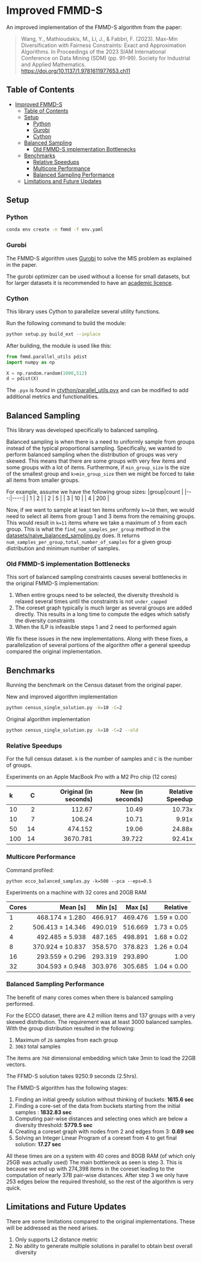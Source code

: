 # Improved FMMD-S

An improved implementation of the FMMD-S algorithm from the paper:
>Wang, Y., Mathioudakis, M., Li, J., & Fabbri, F. (2023). Max-Min Diversification with Fairness Constraints: Exact and Approximation Algorithms. In Proceedings of the 2023 SIAM International Conference on Data Mining (SDM) (pp. 91–99). Society for Industrial and Applied Mathematics. https://doi.org/10.1137/1.9781611977653.ch11 

## Table of Contents

- [Improved FMMD-S](#improved-fmmd-s)
  - [Table of Contents](#table-of-contents)
  - [Setup](#setup)
    - [Python](#python)
    - [Gurobi](#gurobi)
    - [Cython](#cython)
  - [Balanced Sampling](#balanced-sampling)
    - [Old FMMD-S implementation Bottlenecks](#old-fmmd-s-implementation-bottlenecks)
  - [Benchmarks](#benchmarks)
    - [Relative Speedups](#relative-speedups)
    - [Multicore Performance](#multicore-performance)
    - [Balanced Sampling Performance](#balanced-sampling-performance)
  - [Limitations and Future Updates](#limitations-and-future-updates)

## Setup 

### Python 

```bash
conda env create -n fmmd -f env.yaml
```

### Gurobi

The FMMD-S algorithm uses [Gurobi](https://www.gurobi.com) to solve the MIS problem as explained in the paper. 

The gurobi optimizer can be used without a license for small datasets, but for larger datasets it is recommended to have an [academic licence](https://www.gurobi.com/academia/academic-program-and-licenses/).

### Cython
This library uses Cython to parallelize several utility functions. 

Run the following command to build the module:
```bash
python setup.py build_ext --inplace
```

After building, the module is used like this:

```python
from fmmd.parallel_utils pdist
import numpy as np

X = np.random.random(1000,512)
d = pdist(X)
```

The `.pyx` is found in [ctython/parallel_utils.pyx](./cython/parallel_utils.pyx) and can be modified to add additional metrics and functionalities.

## Balanced Sampling

This library was developed specifically to balanced sampling.

Balanced sampling is when there is a need to uniformly sample from groups instead of the typical proportional 
sampling. Specifically, we wanted to perform balanced sampling when the distribution of groups was very skewed. This means that there are some groups with very few items and some groups with a lot of items. Furthermore, if `min_group_size` is the size of the smallest group and `k>min_group_size` then we might be forced to take all items from smaller groups. 

For example, assume we have the following group sizes:
|group|count |
|---:|----:|
|  1 |   2 |
|  2 |   5 |
|  3 |  10 |
|  4 | 200 |

Now, if we want to sample at least ten items uniformly `k>=10` then, we would need to select all items from group 1 and 3 items from the remaining groups. This would result in `k=11` items where we take a maximum of `3` from each group. This is what the `find_num_samples_per_group` method in the [datasets/naive_balanced_sampling.py](./datasets/naive_balanced_sampling.py) does. It returns `num_samples_per_group,total_number_of_samples` for a given group distribution and minimum number of samples. 


### Old FMMD-S implementation Bottlenecks

This sort of balanced sampling constraints causes several bottlenecks in the original FMMD-S implementation:

1. When entire groups need to be selected, the diversity threshold is relaxed several times until the constraints is not `under_capped`
2. The coreset graph typically is much larger as several groups are added directly. This results in a long time to compute the edges which satisfy the diversity constraints
3. When the ILP is infeasible steps 1 and 2 need to performed again

We fix these issues in the new implementations. Along with these fixes, a parallelization of several portions of the algorithm offer a general speedup compared the original implementation.


## Benchmarks


Running the benchmark on the Census dataset from the original paper.

New and improved algorithm implementation
```bash
python census_single_solution.py -k=10 -C=2
```

Original algorithm implementation

```bash
python census_single_solution.py -k=10 -C=2 --old
```

### Relative Speedups 

For the full census dataset. `k` is the number of samples and `C` is the number of groups. 

Experiments on an Apple MacBook Pro with a M2 Pro chip (12 cores)

| k| C | Original (in seconds) | New (in seconds) | Relative Speedup |
|:---|---:|---:|---:|---:|
10 | 2 | 112.67 | 10.49 |  10.73x |
10 | 7 | 106.24 | 10.71 | 9.91x |
50 | 14 | 474.152 | 19.06  | 24.88x |
100 | 14 | 3670.781 | 39.722  | 92.41x |

### Multicore Performance 

Command profiled:
```
python ecco_balanced_samples.py -k=500 --pca --eps=0.5
```

Experiments on a machine with 32 cores and 20GB RAM

| Cores | Mean [s] | Min [s] | Max [s] | Relative |
|:---|---:|---:|---:|---:|
| 1 | 468.174 ± 1.280 | 466.917 | 469.476 | 1.59 ± 0.00 |
| 2 | 506.413 ± 14.346 | 490.019 | 516.669 | 1.73 ± 0.05 |
| 4 | 492.485 ± 5.938 | 487.165 | 498.891 | 1.68 ± 0.02 |
| 8 | 370.924 ± 10.837 | 358.570 | 378.823 | 1.26 ± 0.04 |
| 16 | 293.559 ± 0.296 | 293.319 | 293.890 | 1.00 |
| 32 | 304.593 ± 0.948 | 303.976 | 305.685 | 1.04 ± 0.00 |

### Balanced Sampling Performance

The benefit of many cores comes when there is balanced sampling performed.

For the ECCO dataset, there are 4.2 million items and 137 groups with a very skewed distribution. The requirement was at least 3000 balanced samples. With the group distribution resulted in the following:
1. Maximum of `26`  samples from each group
2. `3063` total samples


The items are `768` dimensional embedding which take 3min to load the 22GB vectors.


The FFMD-S solution takes 9250.9 seconds (2.5hrs).


The FMMD-S algorithm has the following stages:
1. Finding an initial greedy solution without thinking of buckets: **1615.6 sec**
2. Finding a core-set of the data from buckets starting from the initial samples : **1832.83 sec**
3. Computing pair-wise distances and selecting ones which are below a diversity threshold: **5779.5  sec**
4. Creating a coreset graph with nodes from 2 and edges from 3: **0.69 sec**
5. Solving an Integer Linear Program of a coreset from 4 to get final solution: **17.27 sec**

All these times are on a system with 40 cores and 80GB RAM (of which only 25GB was actually used)
The main bottleneck as seen is step 3. This is because we end up with 274,398 items in the coreset leading to the computation of nearly 37B pair-wise distances. After step 3 we only have 253 edges below the required threshold, so the rest of the algorithm is very quick.


## Limitations and Future Updates

There are some limitations compared to the original implementations. These will be addressed as the need arises.

1. Only supports L2 distance metric
2. No ability to generate multiple solutions in parallel to obtain best overall diversity
   

